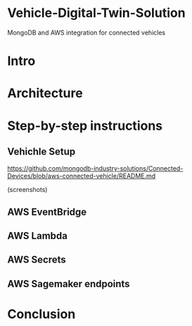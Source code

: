 # Vehicle-Digital-Twin-Solution
MongoDB and AWS integration for connected vehicles


# Intro


# Architecture


# Step-by-step instructions

##  Vehichle Setup
https://github.com/mongodb-industry-solutions/Connected-Devices/blob/aws-connected-vehicle/README.md

(screenshots)
##  AWS EventBridge
##  AWS Lambda
##  AWS Secrets
##  AWS Sagemaker endpoints


# Conclusion
<standard>
